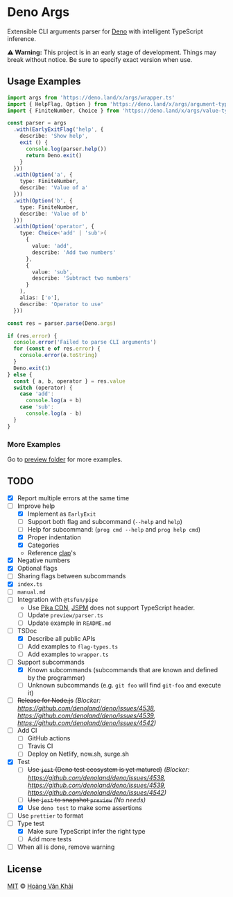 # Deno Args

Extensible CLI arguments parser for [Deno](https://deno.land) with intelligent TypeScript inference.

**⚠ Warning:** This project is in an early stage of development. Things may break without notice. Be sure to specify exact version when use.

## Usage Examples

```typescript
import args from 'https://deno.land/x/args/wrapper.ts'
import { HelpFlag, Option } from 'https://deno.land/x/args/argument-types.ts'
import { FiniteNumber, Choice } from 'https://deno.land/x/args/value-types.ts'

const parser = args
  .with(EarlyExitFlag('help', {
    describe: 'Show help',
    exit () {
      console.log(parser.help())
      return Deno.exit()
    }
  }))
  .with(Option('a', {
    type: FiniteNumber,
    describe: 'Value of a'
  }))
  .with(Option('b', {
    type: FiniteNumber,
    describe: 'Value of b'
  }))
  .with(Option('operator', {
    type: Choice<'add' | 'sub'>(
      {
        value: 'add',
        describe: 'Add two numbers'
      },
      {
        value: 'sub',
        describe: 'Subtract two numbers'
      }
    ),
    alias: ['o'],
    describe: 'Operator to use'
  }))

const res = parser.parse(Deno.args)

if (res.error) {
  console.error('Failed to parse CLI arguments')
  for (const e of res.error) {
    console.error(e.toString)
  }
  Deno.exit(1)
} else {
  const { a, b, operator } = res.value
  switch (operator) {
    case 'add':
      console.log(a + b)
    case 'sub':
      console.log(a - b)
  }
}
```

### More Examples

Go to [preview folder](https://github.com/KSXGitHub/deno-args/tree/master/preview) for more examples.

## TODO

* [x] Report multiple errors at the same time
* [ ] Improve help
  * [x] Implement as `EarlyExit`
  * [ ] Support both flag and subcommand (`--help` and `help`)
  * [ ] Help for subcommand: (`prog cmd --help` and `prog help cmd`)
  * [x] Proper indentation
  * [x] Categories
  * Reference [clap](https://clap.rs/)'s
* [x] Negative numbers
* [x] Optional flags
* [ ] Sharing flags between subcommands
* [x] `index.ts`
* [ ] `manual.md`
* [ ] Integration with `@tsfun/pipe`
  * Use [Pika CDN](https://cdn.pika.dev), [JSPM](https://jspm.io) does not support TypeScript header.
  * [ ] Update `preview/parser.ts`
  * [ ] Update example in `README.md`
* [ ] TSDoc
  * [x] Describe all public APIs
  * [ ] Add examples to `flag-types.ts`
  * [ ] Add examples to `wrapper.ts`
* [ ] Support subcommands
  * [x] Known subcommands (subcommands that are known and defined by the programmer)
  * [ ] Unknown subcommands (e.g. `git foo` will find `git-foo` and execute it)
* [ ] ~~Release for Node.js~~ _(Blocker: https://github.com/denoland/deno/issues/4538, https://github.com/denoland/deno/issues/4539, https://github.com/denoland/deno/issues/4542)_
* [ ] Add CI
  * [ ] GitHub actions
  * [ ] Travis CI
  * [ ] Deploy on Netlify, now.sh, surge.sh
* [x] Test
  * [ ] ~~Use `jest` (Deno test ecosystem is yet matured)~~ _(Blocker: https://github.com/denoland/deno/issues/4538, https://github.com/denoland/deno/issues/4539, https://github.com/denoland/deno/issues/4542)_
  * [ ] ~~Use `jest` to snapshot `preview`~~ _(No needs)_
  * [x] Use `deno test` to make some assertions
* [ ] Use `prettier` to format
* [ ] Type test
  * [x] Make sure TypeScript infer the right type
  * [ ] Add more tests
* [ ] When all is done, remove warning

## License

[MIT](https://git.io/JvK1f) © [Hoàng Văn Khải](https://github.com/KSXGitHub)
